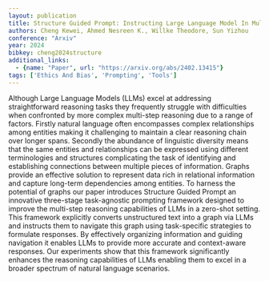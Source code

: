 ```yaml
---
layout: publication
title: Structure Guided Prompt: Instructing Large Language Model In Multi-step Reasoning By Exploring Graph Structure Of The Text
authors: Cheng Kewei, Ahmed Nesreen K., Willke Theodore, Sun Yizhou
conference: "Arxiv"
year: 2024
bibkey: cheng2024structure
additional_links:
  - {name: "Paper", url: "https://arxiv.org/abs/2402.13415"}
tags: ['Ethics And Bias', 'Prompting', 'Tools']
---
```

Although Large Language Models (LLMs) excel at addressing straightforward reasoning tasks they frequently struggle with difficulties when confronted by more complex multi-step reasoning due to a range of factors. Firstly natural language often encompasses complex relationships among entities making it challenging to maintain a clear reasoning chain over longer spans. Secondly the abundance of linguistic diversity means that the same entities and relationships can be expressed using different terminologies and structures complicating the task of identifying and establishing connections between multiple pieces of information. Graphs provide an effective solution to represent data rich in relational information and capture long-term dependencies among entities. To harness the potential of graphs our paper introduces Structure Guided Prompt an innovative three-stage task-agnostic prompting framework designed to improve the multi-step reasoning capabilities of LLMs in a zero-shot setting. This framework explicitly converts unstructured text into a graph via LLMs and instructs them to navigate this graph using task-specific strategies to formulate responses. By effectively organizing information and guiding navigation it enables LLMs to provide more accurate and context-aware responses. Our experiments show that this framework significantly enhances the reasoning capabilities of LLMs enabling them to excel in a broader spectrum of natural language scenarios.
